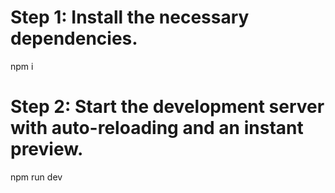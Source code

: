 

# Step 1: Install the necessary dependencies.
npm i

# Step 2: Start the development server with auto-reloading and an instant preview.
npm run dev
```

